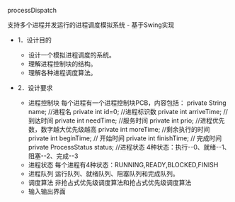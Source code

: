processDispatch

支持多个进程并发运行的进程调度模拟系统 - 基于Swing实现

- 1．设计目的
  - 设计一个模拟进程调度的系统。
  - 理解进程控制块的结构。
  - 理解各种进程调度算法。

- 2．设计要求
  - 进程控制块
      每个进程有一个进程控制块PCB，内容包括：
      private String name;          //进程名
      private int id=0;             //进程标识数
      private int arriveTime;       //到达时间
      private int needTime;         //服务时间
      private int prio;             //进程优先数，数字越大优先级越高
      private int moreTime;         //剩余执行的时间
      private int beginTime;        // 开始时间
      private int finishTime;       // 完成时间
      private ProcessStatus status; //进程状态   4种状态：执行--0、就绪--1、阻塞--2、完成--3
  - 进程状态
      每个进程有4种状态：RUNNING,READY,BLOCKED,FINISH
  - 进程队列
      运行队列、就绪队列、阻塞队列和完成队列。
  - 调度算法
      非抢占式优先级调度算法和抢占式优先级调度算法
  - 输入输出界面
